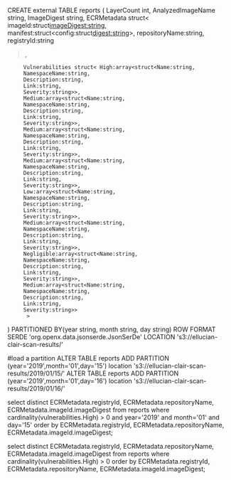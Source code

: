 

CREATE external TABLE reports (
         LayerCount int,
AnalyzedImageName string,
  ImageDigest string,
  ECRMetadata struct<
  imageId:struct<imageDigest:string>,
  manifest:struct<config:struct<digest:string>>,
  repositoryName:string,
  registryId:string
>,

         Vulnerabilities struct< High:array<struct<Name:string,
         NamespaceName:string,
         Description:string,
         Link:string,
         Severity:string>>,
         Medium:array<struct<Name:string,
         NamespaceName:string,
         Description:string,
         Link:string,
         Severity:string>>,
         Medium:array<struct<Name:string,
         NamespaceName:string,
         Description:string,
         Link:string,
         Severity:string>>,
         Medium:array<struct<Name:string,
         NamespaceName:string,
         Description:string,
         Link:string,
         Severity:string>>,
         Low:array<struct<Name:string,
         NamespaceName:string,
         Description:string,
         Link:string,
         Severity:string>>,
         Medium:array<struct<Name:string,
         NamespaceName:string,
         Description:string,
         Link:string,
         Severity:string>>,
         Negligible:array<struct<Name:string,
         NamespaceName:string,
         Description:string,
         Link:string,
         Severity:string>>,
         Medium:array<struct<Name:string,
         NamespaceName:string,
         Description:string,
         Link:string,
         Severity:string>>
          >
)
PARTITIONED BY(year string, month string, day string)
ROW FORMAT SERDE 'org.openx.data.jsonserde.JsonSerDe' LOCATION 's3://ellucian-clair-scan-results/'

#load a partition
ALTER TABLE reports ADD PARTITION (year='2019',month='01',day='15') location 's3://ellucian-clair-scan-results/2019/01/15/'
ALTER TABLE reports ADD PARTITION (year='2019',month='01',day='16') location 's3://ellucian-clair-scan-results/2019/01/16/'


select distinct ECRMetadata.registryId, ECRMetadata.repositoryName, ECRMetadata.imageId.imageDigest from reports where cardinality(vulnerabilities.High) > 0 and year='2019' and month='01' and day='15' order by ECRMetadata.registryId, ECRMetadata.repositoryName, ECRMetadata.imageId.imageDigest;


select distinct ECRMetadata.registryId, ECRMetadata.repositoryName, ECRMetadata.imageId.imageDigest from reports where cardinality(vulnerabilities.High) > 0 order by ECRMetadata.registryId, ECRMetadata.repositoryName, ECRMetadata.imageId.imageDigest;

